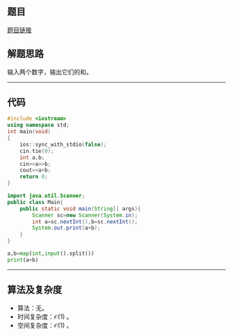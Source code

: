 ## 题目
[题目链接](https://www.nowcoder.com/practice/72195b26cb0a4483a1f9fdf314ad63fa?tpId=372&tqId=10979351&sourceUrl=/exam/oj&channenl=wgithub&fromPut=wgithub)

## 解题思路
输入两个数字，输出它们的和。

---

## 代码

``` cpp []
#include <iostream>
using namespace std;
int main(void)
{
	ios::sync_with_stdio(false);
	cin.tie(0);
	int a,b;
	cin>>a>>b;
	cout<<a+b;
	return 0;
}
```
``` java []
import java.util.Scanner;
public class Main{
    public static void main(String[] args){
        Scanner sc=new Scanner(System.in);
        int a=sc.nextInt(),b=sc.nextInt();
        System.out.print(a+b);
    }
}
```
``` python []
a,b=map(int,input().split())
print(a+b)
```

---

## 算法及复杂度
- 算法：无。  
- 时间复杂度：$\mathcal{O}(1)$ 。  
- 空间复杂度：$\mathcal{O}(1)$ 。  
